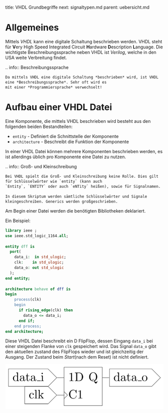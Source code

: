 title: VHDL Grundbegriffe
next: signaltypen.md
parent: uebersicht.md

# Allgemeines
Mittels *VHDL* kann eine digitale Schaltung beschrieben werden. VHDL steht für **V**ery High Speed Integrated Circuit
**H**ardware **D**escription **L**anguage. Die wichtigste Beschreibungssprache neben VHDL ist *Verilog*, welche in
den USA weite Verbreitung findet.

.. info:: Beschreibungssprache

    Da mittels VHDL eine digitale Schaltung *beschrieben* wird, ist VHDL eine *Beschreibungssprache*. Sehr oft wird es
    mit einer *Programmiersprache* verwechselt!

# Aufbau einer VHDL Datei
Eine Komponente, die mittels VHDL beschrieben wird besteht aus den folgenden beiden Bestandteilen:

* `entity` - Definiert die Schnittstelle der Komponente
* `architecture` - Beschreibt die Funktion der Komponente

In einer VHDL Datei können mehrere Komponenten beschrieben werden, es ist allerdings üblich pro Komponente eine Datei zu
nutzen.

.. info:: Groß- und Kleinschreibung

    Bei VHDL spielt die Groß- und Kleinschreibung keine Rolle. Dies gilt für Schlüsselwörter wie `entity` (kann auch
    `Entity`, `ENTITY` oder auch `eNTity` heißen), sowie für Signalnamen.

    In diesem Skriptum werden sämtliche Schlüsselwörter und Signale kleingeschreiben. Generics werden großgeschrieben.

Am Begin einer Datei werden die benötigten Bibliotheken deklariert.

Ein Beispiel:

```vhdl
library ieee ;
use ieee.std_logic_1164.all;

entity dff is
  port(
    data_i:  in std_ulogic;
    clk:    in std_ulogic;
    data_o: out std_ulogic
  );
end entity;

architecture behave of dff is
begin
    process(clk)
    begin
      if rising_edge(clk) then
        data_o <= data_i;
      end if;
    end process;
end architecture;
```

Diese VHDL Datei beschreibt ein D FlipFlop, dessen Eingang `data_i` bei einer steigenden Flanke von `clk` gespeichert wird. Das Signal `data_o` gibt den aktuellen zustand des FlipFlops wieder und ist gleichzeitig der Ausgang. Der Zustand beim *Start*(nach dem Reset) ist nicht definiert.

![D-Flipflop](dff.svg)
